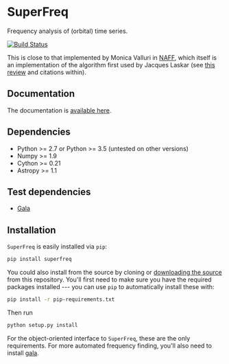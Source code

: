 SuperFreq
=========

Frequency analysis of (orbital) time series.

[![Build Status](https://travis-ci.org/adrn/SuperFreq.svg)](https://travis-ci.org/adrn/SuperFreq)

This is close to that implemented by Monica Valluri in [NAFF](http://dept.astro.lsa.umich.edu/~mvalluri/resources.html), which itself is an implementation of the algorithm first used by Jacques Laskar (see [this review](http://arxiv.org/pdf/math/0305364v3.pdf) and citations within).

Documentation
-------------

The documentation is [available here](http://adrian.pw/superfreq/).

Dependencies
------------

- Python >= 2.7 or Python >= 3.5 (untested on other versions)
- Numpy >= 1.9
- Cython >= 0.21
- Astropy >= 1.1

Test dependencies
-----------------

- [Gala](https://github.com/adrn/gala)

Installation
------------

`SuperFreq` is easily installed via `pip`:

```bash
pip install superfreq
```

You could also install from the source by cloning or [downloading the source](https://github.com/adrn/SuperFreq/archive/master.zip) from this repository. You'll first need to make sure you have the required packages installed --- you can use `pip` to automatically install these with:

```bash
pip install -r pip-requirements.txt
```

Then run

```bash
python setup.py install
```

For the object-oriented interface to `SuperFreq`, these are the only requirements. For more automated frequency finding, you'll also need to install [gala](https://github.com/adrn/gala).
